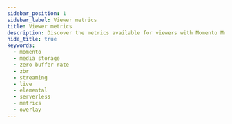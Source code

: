 ```yaml
---
sidebar_position: 1
sidebar_label: Viewer metrics
title: Viewer metrics
description: Discover the metrics available for viewers with Momento Media Storage
hide_title: true
keywords:
  - momento
  - media storage
  - zero buffer rate
  - zbr
  - streaming
  - live
  - elemental
  - serverless
  - metrics
  - overlay
---
```

